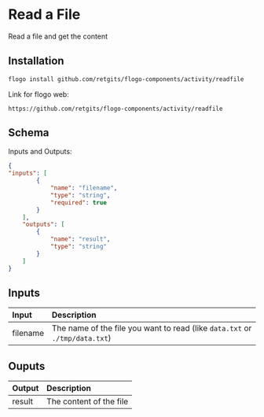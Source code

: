 # Read a File

Read a file and get the content

## Installation

```bash
flogo install github.com/retgits/flogo-components/activity/readfile
```
Link for flogo web:
```
https://github.com/retgits/flogo-components/activity/readfile
```

## Schema
Inputs and Outputs:

```json
{
"inputs": [
        {
            "name": "filename",
            "type": "string",
            "required": true
        }
    ],
    "outputs": [
        {
            "name": "result",
            "type": "string"
        }
    ]
}
```
## Inputs
| Input    | Description                                                                 |
|:---------|:----------------------------------------------------------------------------|
| filename | The name of the file you want to read (like `data.txt` or `./tmp/data.txt`) |

## Ouputs
| Output      | Description             |
|:------------|:------------------------|
| result      | The content of the file |